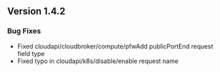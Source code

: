 ## Version 1.4.2

### Bug Fixes

- Fixed cloudapi/cloudbroker/compute/pfwAdd publicPortEnd request field type
- Fixed typo in cloudapi/k8s/disable/enable request name 
